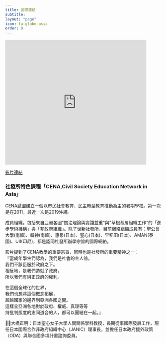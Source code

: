 ```yaml
---
title: 國際連結
subtitle: 
layout: "page"
icon: fa-globe-asia
order: 8
---
```


<iframe width="90%" height="400" src="https://www.youtube.com/embed/q18EzX3wE04" frameborder="0" allow="accelerometer; autoplay; encrypted-media; gyroscope; picture-in-picture" allowfullscreen></iframe>

[影片連結](https://www.youtube.com/watch?v=q18EzX3wE04)

### 社發所特色課程「CENA,Civil Society Education Network in Asia」

CENA試圖建立一個以市民社會教育、民主轉型教育推動為主的暑期學校。第一次是在2011，最近一次是2019沖繩。

成員組織，包括來自亞洲各國"關注理論與實踐並重"與"草根基層組織工作"的「進步學術機構」與「非政府組織」。除了世新社發所，目前網絡組織成員有：聖公會大學(南韓)、韓神(南韓)、惠泉(日本)、聖心(日本)、早稻田(日本)、AMAN(泰國)、UII(印尼)，都是認同社發所辦學宗旨的國際網絡。

影片提到了CENA教學的重要宗旨，同時也是社發所的重要精神之一：<br>
『當成年學生們認為，我們是社會的主人翁，<br>
我們不該臣服於政府之下。<br>
相反地，是我們造就了政府，<br>
所以我們有糾正政府的權利。

在這個全球化的世界，<br>
我們也想將這個概念拓展，<br>
超越國家的邊界到亞洲各國之間。<br>
這樣全亞洲各地對於政府、權威、真理等等<br>
持批判態度的志同道合的人，都可以團結在一起。』

🧙‍♂大橋正明：日本聖心女子大學人間關係學科教授，長期從事國際發展工作，現任日本國際合作非政府組織中心（JANIC）理事長，並擔任日本政府援外政策（ODA）與聯合國多項計畫諮詢委員。